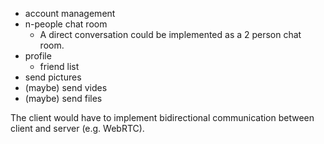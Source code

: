 * account management
* n-people chat room
	* A direct conversation could be implemented as a 2 person chat room.
* profile
	* friend list
* send pictures
* (maybe) send vides
* (maybe) send files

The client would have to implement bidirectional communication between client and server (e.g. WebRTC).

